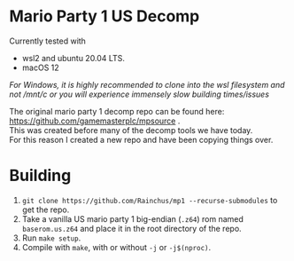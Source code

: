 # Mario Party 1 US Decomp
Currently tested with 
- wsl2 and ubuntu 20.04 LTS.
- macOS 12

*For Windows, it is highly recommended to clone into the wsl filesystem and not /mnt/c or you will experience immensely slow building times/issues*

The original mario party 1 decomp repo can be found here: https://github.com/gamemasterplc/mpsource .<br/>
This was created before many of the decomp tools we have today.<br/>
For this reason I created a new repo and have been copying things over.


# Building
1. `git clone https://github.com/Rainchus/mp1 --recurse-submodules` to get the repo.
2. Take a vanilla US mario party 1 big-endian (`.z64`) rom named `baserom.us.z64` and place it in the root directory of the repo.
3. Run `make setup`.
4. Compile with `make`, with or without `-j` or `-j$(nproc)`.
